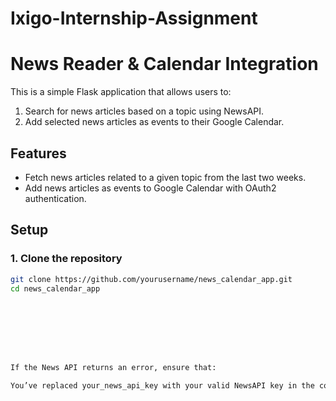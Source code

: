 # Ixigo-Internship-Assignment

# News Reader & Calendar Integration

This is a simple Flask application that allows users to:
1. Search for news articles based on a topic using NewsAPI.
2. Add selected news articles as events to their Google Calendar.

## Features
- Fetch news articles related to a given topic from the last two weeks.
- Add news articles as events to Google Calendar with OAuth2 authentication.

## Setup

### 1. Clone the repository

```bash
git clone https://github.com/yourusername/news_calendar_app.git
cd news_calendar_app








If the News API returns an error, ensure that:

You’ve replaced your_news_api_key with your valid NewsAPI key in the code.


